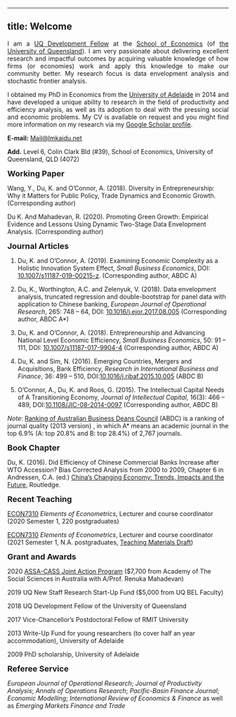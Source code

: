 
---
title: Welcome
---

<div style="text-align: justify"> 

I am a [UQ Development Fellow](https://economics.uq.edu.au/profile/6228/kai-du) at the [School of Economics](https://economics.uq.edu.au) (of [the University of Queensland](https://www.uq.edu.au/)). I am very passionate about delivering excellent research and impactful outcomes by acquiring valuable knowledge of how firms (or economies) work and apply this knowledge to make our community better. My research focus is data envelopment analysis and stochastic frontier analysis. 

I obtained my PhD in Economics from the [University of Adelaide](https://economics.adelaide.edu.au) in 2014 and have developed a unique ability to research in the field of productivity and efficiency analysis, as well as its adoption to deal with the pressing social and economic problems. My CV is available on request and you might find more information on my research via my [Google Scholar profile](https://scholar.google.com.au/citations?user=Z0H3AvQAAAAJ&hl=en).

</div>

**E-mail:** Mail@Imkaidu.net

**Add.** Level 6, Colin Clark Bld (#39), School of Economics, University of Queensland, QLD (4072)

<font size="+1"> <b> Working Paper </b> </font>

Wang, Y., Du, K. and O’Connor, A. (2018). Diversity in Entrepreneurship: Why it Matters for Public Policy, Trade Dynamics and Economic Growth. (Corresponding author)

Du K. And Mahadevan, R. (2020). Promoting Green Growth: Empirical Evidence and Lessons Using Dynamic Two-Stage Data Envelopment Analysis. (Corresponding author)

<font size="+1"> <b> Journal Articles </b> </font>

1. Du, K. and O’Connor, A. (2019). Examining Economic Complexity as a Holistic Innovation System Effect, *Small Business Economics*, DOI: [10.1007/s11187-019-00215-z](https://link.springer.com/article/10.1007/s11187-019-00215-z). (Corresponding author, ABDC A)

2. Du, K., Worthington, A.C. and Zelenyuk, V. (2018). Data envelopment analysis, truncated regression and double-bootstrap for panel data with application to Chinese banking, *European Journal of Operational Research*, 265: 748 – 64, DOI: [10.1016/j.ejor.2017.08.005](https://doi.org/10.1016/j.ejor.2017.08.005) (Corresponding author, ABDC A*)

3. Du, K. and O’Connor, A. (2018). Entrepreneurship and Advancing National Level Economic Efficiency, *Small Business Economics*, 50: 91 – 111, DOI: [10.1007/s11187-017-9904-4](https://doi.org/10.1007/s11187-017-9904-4) (Corresponding author, ABDC A)

4. Du, K. and Sim, N. (2016). Emerging Countries, Mergers and Acquisitions, Bank Efficiency, *Research in International Business and Finance*, 36: 499 – 510, DOI:[10.1016/j.ribaf.2015.10.005](https://doi.org/10.1016/j.ribaf.2015.10.005) (ABDC B)

5. O’Connor, A., Du, K. and Roos, G. (2015). The Intellectual Capital Needs of A Transitioning Economy, *Journal of Intellectual Capital*, 16(3): 466 – 489, DOI:[10.1108/JIC-08-2014-0097](https://doi.org/10.1108/JIC-08-2014-0097) (Corresponding author, ABDC B)

*Note*: [Ranking of Australian Business Deans Council](https://abdc.edu.au/research/abdc-journal-list/) (ABDC) is a ranking of journal quality (2013 version) , in which A* means an academic journal in the top 6.9% (A: top 20.8% and B: top 28.4%) of 2,767 journals.

<font size="+1"> <b> Book Chapter </b> </font>

Du, K. (2016). Did Efficiency of Chinese Commercial Banks Increase after WTO Accession? Bias Corrected Analysis from 2000 to 2009, Chapter 6 in Andressen, C.A. (ed.) [China’s Changing Economy: Trends, Impacts and the Future](https://www.routledge.com/Chinas-Changing-Economy-Trends-Impacts-and-the-Future/Andressen/p/book/9780367026721), Routledge.

<font size="+1"> <b> Recent Teaching </b> </font>

[ECON7310](https://course-profiles.uq.edu.au/student_section_loader/section_1/103617?_ga=2.228176029.1899490403.1608693058-1611039615.1607827389) *Elements of Econometrics*, Lecturer and course coordinator (2020 Semester 1, 220 postgraduates)

[ECON7310](https://course-profiles.uq.edu.au/student_section_loader/section_1/103617?_ga=2.228176029.1899490403.1608693058-1611039615.1607827389) *Elements of Econometrics*, Lecturer and course coordinator (2021 Semester 1, N.A. postgraduates, [Teaching Materials Draft](docs/econ_7310_2020/materialist.html))

<font size="+1"> <b> Grant and Awards </b> </font>

2020 [ASSA-CASS Joint Action Program](http://www.csaa.org.au/2018/04/assa-cass-joint-action-program/) ($7,700 from Academy of The Social Sciences in Australia with A/Prof. Renuka Mahadevan)

2019 UQ New Staff Research Start-Up Fund ($5,000 from UQ BEL Faculty)

2018 UQ Development Fellow of the University of Queensland

2017 Vice-Chancellor’s Postdoctoral Fellow of RMIT University

2013 Write-Up Fund for young researchers (to cover half an year accommodation), University of Adelaide

2009 PhD scholarship, University of Adelaide

<font size="+1"> <b> Referee Service </b> </font>

*European Journal of Operational Research*; *Journal of Productivity Analysis*; *Annals of Operations Research*; *Pacific-Basin Finance Journal*; *Economic Modelling*; *International Review of Economics & Finance* as well as  *Emerging Markets Finance and Trade*

[//]: <[Teaching](docs/test_Teaching.html)>

[//]: <[Materials](docs/matlab_code/matlab_code.html)>

[//]: <[MaterialsII](docs/econ_7310_2020/materialist.html)>

[//]: <[Teaching](docs/test_Teaching.html)>

[//]: <[Research](docs/test_Research.html)>



